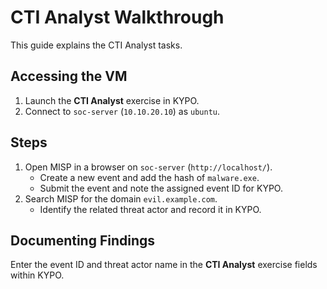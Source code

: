 # CTI Analyst Walkthrough

This guide explains the CTI Analyst tasks.

## Accessing the VM
1. Launch the **CTI Analyst** exercise in KYPO.
2. Connect to `soc-server` (`10.10.20.10`) as `ubuntu`.

## Steps
1. Open MISP in a browser on `soc-server` (`http://localhost/`).
   - Create a new event and add the hash of `malware.exe`.
   - Submit the event and note the assigned event ID for KYPO.
2. Search MISP for the domain `evil.example.com`.
   - Identify the related threat actor and record it in KYPO.

## Documenting Findings
Enter the event ID and threat actor name in the **CTI Analyst** exercise fields within KYPO.

